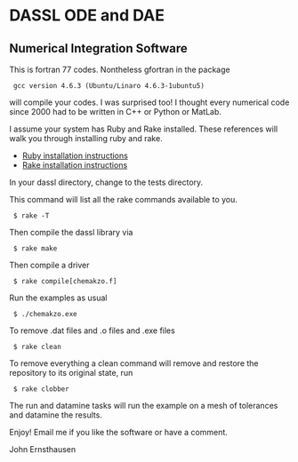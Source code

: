 DASSL ODE and DAE
===============================================

##  Numerical Integration Software

This is fortran 77 codes. Nontheless gfortran in the package

     gcc version 4.6.3 (Ubuntu/Linaro 4.6.3-1ubuntu5)

will compile your codes. I was surprised too! I thought every numerical code since 2000 had to
be written in C++ or Python or MatLab. 

I assume your system has Ruby and Rake installed. These references will walk you through installing ruby and rake.

* [Ruby installation instructions](https://www.ruby-lang.org)
* [Rake installation instructions](http://rake.rubyforge.org)


In your dassl directory, change to the tests directory.

This command will list all the rake commands available to you.

     $ rake -T

Then compile the dassl library via

     $ rake make

Then compile a driver

     $ rake compile[chemakzo.f]

Run the examples as usual

     $ ./chemakzo.exe

To remove .dat files and .o files and .exe files

     $ rake clean

To remove everything a clean command will remove and restore the repository to its original state, run

     $ rake clobber

The run and datamine tasks will run the example on a mesh of tolerances and datamine the results.

Enjoy! Email me if you like the software or have a comment.

John Ernsthausen
